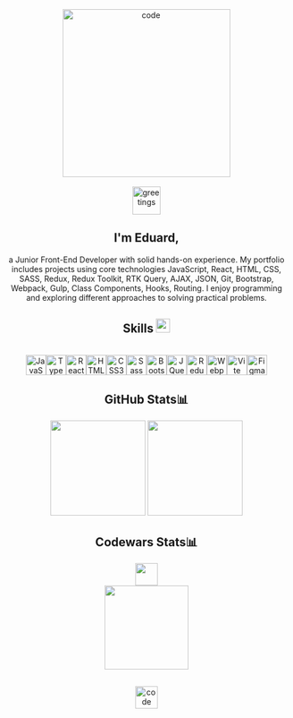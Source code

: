 

<div align="center">
    <img height="300" src="https://github.com/eduard7mar/eduard7mar/assets/98548238/ba09f0d4-0fdf-4c99-b8f6-889837aefed3" alt="code">
</div>
<br>
<div align="center">
    <img height="50" src="https://github.com/eduard7mar/eduard7mar/assets/98548238/9c7bc903-002c-45fe-9a46-a26b26cb7154" alt="greetings">
</div>
<div align="center">
    <h2 align="center">I'm Eduard,</h2>
    a Junior Front-End Developer with solid hands-on experience. My portfolio includes projects using core technologies JavaScript, React, HTML, CSS, SASS, Redux, Redux Toolkit, RTK Query, AJAX, JSON, Git, Bootstrap, Webpack, Gulp, Class Components, Hooks, Routing. I enjoy programming and exploring different approaches to solving practical problems.
</div>
<div align="center">
    <h2 align="center">Skills
        <img height="25" src="https://user-images.githubusercontent.com/74038190/212284087-bbe7e430-757e-4901-90bf-4cd2ce3e1852.gif">
    </h2>
</div> 
<br/>
<div align="center">
    <a href="https://developer.mozilla.org/en-US/docs/Web/JavaScript" target="_blank" rel="noreferrer"><img src="https://raw.githubusercontent.com/danielcranney/readme-generator/main/public/icons/skills/javascript-colored.svg" width="36" height="36" alt="JavaScript" /></a><a href="https://www.typescriptlang.org/" target="_blank" rel="noreferrer"><img src="https://raw.githubusercontent.com/danielcranney/readme-generator/main/public/icons/skills/typescript-colored.svg" width="36" height="36" alt="TypeScript" /></a><a href="https://reactjs.org/" target="_blank" rel="noreferrer"><img src="https://raw.githubusercontent.com/danielcranney/readme-generator/main/public/icons/skills/react-colored.svg" width="36" height="36" alt="React" /></a><a href="https://developer.mozilla.org/en-US/docs/Glossary/HTML5" target="_blank" rel="noreferrer"><img src="https://raw.githubusercontent.com/danielcranney/readme-generator/main/public/icons/skills/html5-colored.svg" width="36" height="36" alt="HTML5" /></a><a href="https://www.w3.org/TR/CSS/#css" target="_blank" rel="noreferrer"><img src="https://raw.githubusercontent.com/danielcranney/readme-generator/main/public/icons/skills/css3-colored.svg" width="36" height="36" alt="CSS3" /></a><a href="https://sass-lang.com/" target="_blank" rel="noreferrer"><img src="https://raw.githubusercontent.com/danielcranney/readme-generator/main/public/icons/skills/sass-colored.svg" width="36" height="36" alt="Sass" /></a><a href="https://getbootstrap.com/" target="_blank" rel="noreferrer"><img src="https://raw.githubusercontent.com/danielcranney/readme-generator/main/public/icons/skills/bootstrap-colored.svg" width="36" height="36" alt="Bootstrap" /></a><a href="https://jquery.com/" target="_blank" rel="noreferrer"><img src="https://raw.githubusercontent.com/danielcranney/readme-generator/main/public/icons/skills/jquery-colored.svg" width="36" height="36" alt="JQuery" /></a><a href="https://redux.js.org/" target="_blank" rel="noreferrer"><img src="https://raw.githubusercontent.com/danielcranney/readme-generator/main/public/icons/skills/redux-colored.svg" width="36" height="36" alt="Redux" /></a><a href="https://webpack.js.org/" target="_blank" rel="noreferrer"><img src="https://raw.githubusercontent.com/danielcranney/readme-generator/main/public/icons/skills/webpack-colored.svg" width="36" height="36" alt="Webpack" /></a><a href="https://vitejs.dev/" target="_blank" rel="noreferrer"><img src="https://raw.githubusercontent.com/danielcranney/readme-generator/main/public/icons/skills/vite-colored.svg" width="36" height="36" alt="Vite" /></a><a href="https://www.figma.com/" target="_blank" rel="noreferrer"><img src="https://raw.githubusercontent.com/danielcranney/readme-generator/main/public/icons/skills/figma-colored.svg" width="36" height="36" alt="Figma" /></a>
</div>
<div align="center">
    <h2 align="center">GitHub Stats📊</h2>
</div> 

<div align="center">
 <img style="height: 170px;" src="https://github-readme-stats.vercel.app/api?username=eduard7mar&show_icons=true&theme=gruvbox"/>
 <img style="height: 170px;" src="https://github-readme-stats.vercel.app/api/top-langs/?username=eduard7mar&layout=compact&theme=gruvbox"/>
</div> 

<div align="center">
    <h2 align="center">Codewars Stats📊</h2>
    <div><img style="height: 40px;" src="https://www.codewars.com/users/Edward___777/badges/large"/></div>    
    <div><img style="height: 150px;" src="https://github.r2v.ch/codewars?user=Edward___777"/></div>
</div>

<h2 align="center"></h2>
<div align="center">
    <img height="40" src="https://user-images.githubusercontent.com/74038190/212284158-e840e285-664b-44d7-b79b-e264b5e54825.gif " alt="code">
</div>



